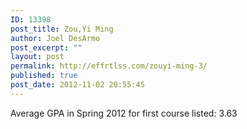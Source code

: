 ```yaml
---
ID: 13398
post_title: Zou,Yi Ming
author: Joel DesArmo
post_excerpt: ""
layout: post
permalink: http://effrtlss.com/zouyi-ming-3/
published: true
post_date: 2012-11-02 20:55:45
---
```

<p>Average GPA in Spring 2012 for first course listed: 3.63</p>